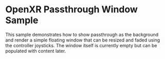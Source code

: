 # OpenXR Passthrough Window Sample

This sample demonstrates how to show passthrough as the background and render a simple floating window that can be resized and faded using the controller joysticks. The window itself is currently empty but can be populated with content later.


